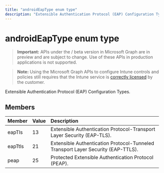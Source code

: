 ```yaml
---
title: "androidEapType enum type"
description: "Extensible Authentication Protocol (EAP) Configuration Types."
---
```


# androidEapType enum type

> **Important:** APIs under the / beta version in Microsoft Graph are in preview and are subject to change. Use of these APIs in production applications is not supported.

> **Note:** Using the Microsoft Graph APIs to configure Intune controls and policies still requires that the Intune service is [correctly licensed](https://go.microsoft.com/fwlink/?linkid=839381) by the customer.

Extensible Authentication Protocol (EAP) Configuration Types.
## Members
|Member|Value|Description|
|:---|:---|:---|
|eapTls|13|Extensible Authentication Protocol-Transport Layer Security (EAP-TLS).|
|eapTtls|21|Extensible Authentication Protocol-Tunneled Transport Layer Security (EAP-TTLS).|
|peap|25|Protected Extensible Authentication Protocol (PEAP).|





